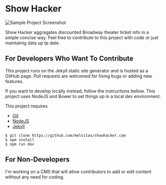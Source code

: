 # Show Hacker

![Sample Project Screenshot](https://raw.githubusercontent.com/melvitax/showhacker.com/master/_Screenshot.jpg "Sample Project Screenshot")

Show Hacker aggragates discounted Broadway theater ticket info in a simple concise way. Feel free to contribute to this project with code or just maintainig data up tp date.

## For Developers Who Want To Contribute

This project runs on the Jekyll static site generator and is hosted as a GitHub page. Pull requests are welcomed for fixing bugs or adding new features.

If you want to develop locally instead, follow the instructions bellow. This project uses NodeJS and Bower to set things up in a local dev environment.

This project requires  
- [Git](https://git-scm.com)  
- [NodeJS](https://nodejs.org)  
- [Jekyll](https://jekyllrb.com)

```
$ git clone https://github.com/melvitax/showhacker.com
$ npm install
$ npm run dev
```

## For Non-Developers

I'm working on a CMS that will allow contributors to add or edit content without any need for coding.
